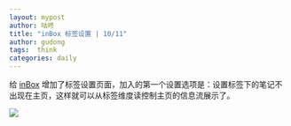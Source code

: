```yaml
---
layout: mypost
author: 咕咚
title: "inBox 标签设置 | 10/11"
author: gudong
tags:  think
categories: daily
---
```

给 [inBox](https://doc.gudong.site/inbox/) 增加了标签设置页面，加入的第一个设置选项是：设置标签下的笔记不出现在主页，这样就可以从标签维度读控制主页的信息流展示了。


![](https://cdn.jsdelivr.net/gh/maoruibin/assets@master/2022/10/16/Screenshot_2022-10-16-10-54-34-520-edit_name.gudong.think.jpg)



